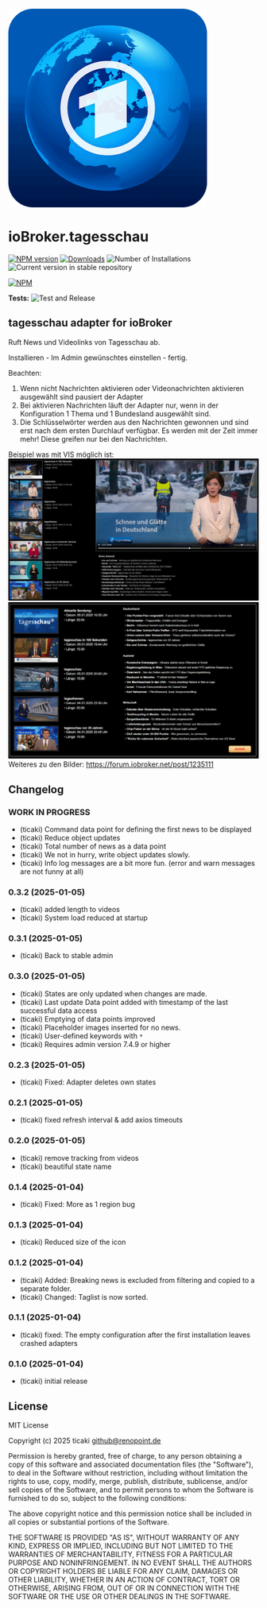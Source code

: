 ![Logo](admin/tagesschau.png)
# ioBroker.tagesschau

[![NPM version](https://img.shields.io/npm/v/iobroker.tagesschau.svg)](https://www.npmjs.com/package/iobroker.tagesschau)
[![Downloads](https://img.shields.io/npm/dm/iobroker.tagesschau.svg)](https://www.npmjs.com/package/iobroker.tagesschau)
![Number of Installations](https://iobroker.live/badges/tagesschau-installed.svg)
![Current version in stable repository](https://iobroker.live/badges/tagesschau-stable.svg)

[![NPM](https://nodei.co/npm/iobroker.tagesschau.png?downloads=true)](https://nodei.co/npm/iobroker.tagesschau/)

**Tests:** ![Test and Release](https://github.com/ticaki/ioBroker.tagesschau/workflows/Test%20and%20Release/badge.svg)

## tagesschau adapter for ioBroker

Ruft News und Videolinks von Tagesschau ab.

Installieren - Im Admin gewünschtes einstellen - fertig.

Beachten: 
1. Wenn nicht Nachrichten aktivieren oder Videonachrichten aktivieren ausgewählt sind pausiert der Adapter
2. Bei aktivieren Nachrichten läuft der Adapter nur, wenn in der Konfiguration 1 Thema und 1 Bundesland ausgewählt sind.
3. Die Schlüsselwörter werden aus den Nachrichten gewonnen und sind erst nach dem ersten Durchlauf verfügbar. Es werden mit der Zeit immer mehr! Diese greifen nur bei den Nachrichten.

Beispiel was mit VIS möglich ist: 
![Videoansicht von Armilar](img/BeispielVideoansicht1.png)
![Videoansicht von bahnuhr](img/BeispielVideoansicht2.png)
Weiteres zu den Bilder: https://forum.iobroker.net/post/1235111

## Changelog
<!--
	Placeholder for the next version (at the beginning of the line):
	### **WORK IN PROGRESS**
-->
### **WORK IN PROGRESS**
* (ticaki) Command data point for defining the first news to be displayed
* (ticaki) Reduce object updates
* (ticaki) Total number of news as a data point
* (ticaki) We not in hurry, write object updates slowly.
* (ticaki) Info log messages are a bit more fun. (error and warn messages are not funny at all)

### 0.3.2 (2025-01-05)
* (ticaki) added length to videos
* (ticaki) System load reduced at startup

### 0.3.1 (2025-01-05)
* (ticaki) Back to stable admin

### 0.3.0 (2025-01-05)
* (ticaki) States are only updated when changes are made.
* (ticaki) Last update Data point added with timestamp of the last successful data access
* (ticaki) Emptying of data points improved
* (ticaki) Placeholder images inserted for no news.
* (ticaki) User-defined keywords with `*`
* (ticaki) Requires admin version 7.4.9 or higher

### 0.2.3 (2025-01-05)
* (ticaki) Fixed: Adapter deletes own states

### 0.2.1 (2025-01-05)
* (ticaki) fixed refresh interval & add axios timeouts

### 0.2.0 (2025-01-05)
* (ticaki) remove tracking from videos
* (ticaki) beautiful state name

### 0.1.4 (2025-01-04)
* (ticaki) Fixed: More as 1 region bug

### 0.1.3 (2025-01-04)
* (ticaki) Reduced size of the icon

### 0.1.2 (2025-01-04)
* (ticaki) Added: Breaking news is excluded from filtering and copied to a separate folder. 
* (ticaki) Changed: Taglist is now sorted.

### 0.1.1 (2025-01-04)
* (ticaki) fixed: The empty configuration after the first installation leaves crashed adapters

### 0.1.0 (2025-01-04)
* (ticaki) initial release

## License
MIT License

Copyright (c) 2025 ticaki <github@renopoint.de>

Permission is hereby granted, free of charge, to any person obtaining a copy
of this software and associated documentation files (the "Software"), to deal
in the Software without restriction, including without limitation the rights
to use, copy, modify, merge, publish, distribute, sublicense, and/or sell
copies of the Software, and to permit persons to whom the Software is
furnished to do so, subject to the following conditions:

The above copyright notice and this permission notice shall be included in all
copies or substantial portions of the Software.

THE SOFTWARE IS PROVIDED "AS IS", WITHOUT WARRANTY OF ANY KIND, EXPRESS OR
IMPLIED, INCLUDING BUT NOT LIMITED TO THE WARRANTIES OF MERCHANTABILITY,
FITNESS FOR A PARTICULAR PURPOSE AND NONINFRINGEMENT. IN NO EVENT SHALL THE
AUTHORS OR COPYRIGHT HOLDERS BE LIABLE FOR ANY CLAIM, DAMAGES OR OTHER
LIABILITY, WHETHER IN AN ACTION OF CONTRACT, TORT OR OTHERWISE, ARISING FROM,
OUT OF OR IN CONNECTION WITH THE SOFTWARE OR THE USE OR OTHER DEALINGS IN THE
SOFTWARE.